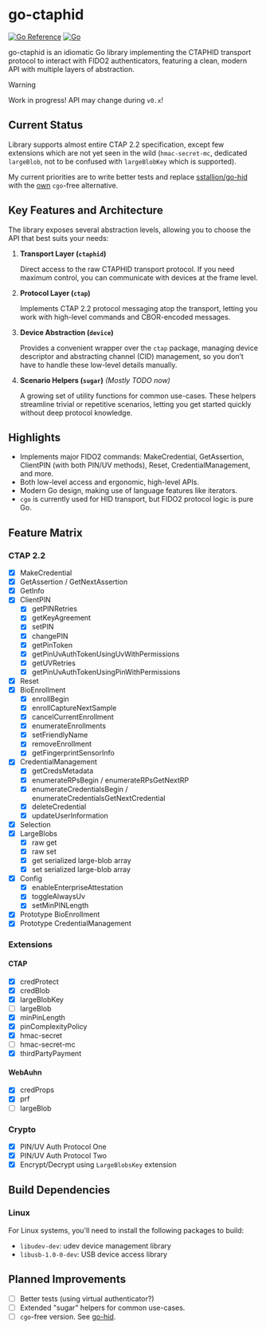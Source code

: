 # go-ctaphid

[![Go Reference](https://pkg.go.dev/badge/github.com/go-ctap/ctaphid.svg)](https://pkg.go.dev/github.com/go-ctap/ctaphid)
[![Go](https://github.com/go-ctap/ctaphid/actions/workflows/go.yml/badge.svg)](https://github.com/go-ctap/ctaphid/actions/workflows/go.yml)

go-ctaphid is an idiomatic Go library implementing the CTAPHID transport protocol to interact with FIDO2 authenticators,
featuring a clean, modern API with multiple layers of abstraction.

> [!WARNING]
> Work in progress! API may change during `v0.x`!

## Current Status

Library supports almost entire CTAP 2.2 specification, except few extensions which are not yet seen in the wild
(`hmac-secret-mc`, dedicated `largeBlob`, not to be confused with `largeBlobKey` which is supported).

My current priorities are to write better tests and replace [sstallion/go-hid](https://github.com/sstallion/go-hid)
with the [own](https://github.com/go-ctap/hid) `cgo`-free alternative.

## Key Features and Architecture

The library exposes several abstraction levels, allowing you to choose the API that best suits your needs:

1. **Transport Layer (`ctaphid`)**

   Direct access to the raw CTAPHID transport protocol. If you need maximum control, you can communicate with devices
   at the frame level.

2. **Protocol Layer (`ctap`)**

   Implements CTAP 2.2 protocol messaging atop the transport, letting you work with high-level commands and
   CBOR-encoded messages.

3. **Device Abstraction (`device`)**

   Provides a convenient wrapper over the `ctap` package, managing device descriptor and abstracting channel (CID)
   management, so you don’t have to handle these low-level details manually.

4. **Scenario Helpers (`sugar`)** _(Mostly TODO now)_

   A growing set of utility functions for common use-cases. These helpers streamline trivial or repetitive
   scenarios, letting you get started quickly without deep protocol knowledge.

## Highlights

- Implements major FIDO2 commands: MakeCredential, GetAssertion, ClientPIN (with both PIN/UV methods),
  Reset, CredentialManagement, and more.
- Both low-level access and ergonomic, high-level APIs.
- Modern Go design, making use of language features like iterators.
- `cgo` is currently used for HID transport, but FIDO2 protocol logic is pure Go.

## Feature Matrix

### CTAP 2.2

- [x] MakeCredential
- [x] GetAssertion / GetNextAssertion
- [x] GetInfo
- [x] ClientPIN
  - [x] getPINRetries
  - [x] getKeyAgreement
  - [x] setPIN
  - [x] changePIN
  - [x] getPinToken
  - [x] getPinUvAuthTokenUsingUvWithPermissions
  - [x] getUVRetries
  - [x] getPinUvAuthTokenUsingPinWithPermissions
- [x] Reset
- [x] BioEnrollment
  - [x] enrollBegin
  - [x] enrollCaptureNextSample
  - [x] cancelCurrentEnrollment
  - [x] enumerateEnrollments
  - [x] setFriendlyName
  - [x] removeEnrollment
  - [x] getFingerprintSensorInfo
- [x] CredentialManagement
  - [x] getCredsMetadata
  - [x] enumerateRPsBegin / enumerateRPsGetNextRP
  - [x] enumerateCredentialsBegin / enumerateCredentialsGetNextCredential
  - [x] deleteCredential
  - [x] updateUserInformation
- [x] Selection
- [x] LargeBlobs
  - [x] raw get
  - [x] raw set
  - [x] get serialized large-blob array
  - [x] set serialized large-blob array
- [x] Config
  - [x] enableEnterpriseAttestation
  - [x] toggleAlwaysUv
  - [x] setMinPINLength
- [x] Prototype BioEnrollment
- [x] Prototype CredentialManagement

### Extensions

#### CTAP

- [x] credProtect
- [x] credBlob
- [x] largeBlobKey
- [ ] largeBlob
- [x] minPinLength
- [x] pinComplexityPolicy
- [x] hmac-secret
- [ ] hmac-secret-mc
- [x] thirdPartyPayment

#### WebAuhn

- [x] credProps
- [x] prf
- [ ] largeBlob

### Crypto

- [x] PIN/UV Auth Protocol One
- [x] PIN/UV Auth Protocol Two
- [x] Encrypt/Decrypt using `LargeBlobsKey` extension

## Build Dependencies

### Linux
For Linux systems, you'll need to install the following packages to build:
- `libudev-dev`: udev device management library
- `libusb-1.0-0-dev`: USB device access library

## Planned Improvements

- [ ] Better tests (using virtual authenticator?)
- [ ] Extended "sugar" helpers for common use-cases.
- [ ] `cgo`-free version. See [go-hid](https://github.com/go-ctap/hid).
